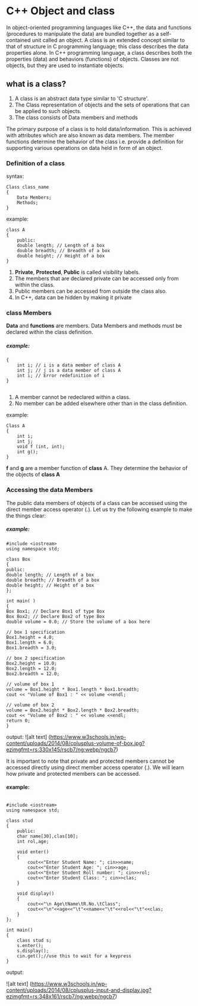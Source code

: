 # C++ Object and class

In object-oriented programming languages like C++, the data and functions (procedures to manipulate the data) are bundled together as a self-contained unit called an object. A class is an extended concept similar to that of structure in C programming language; this class describes the data properties alone. In C++ programming language, a class describes both the properties (data) and behaviors (functions) of objects. Classes are not objects, but they are used to instantiate objects.



## what is a class?

1. A class is an abstract data type similar to 'C structure'.
2. The Class representation of objects and the sets of operations that can be applied to such objects.
3. The class consists of Data members and methods


The primary purpose of a class is to hold data/information. This is achieved with attributes which are also known as data members.
The member functions determine the behavior of the class i.e. provide a definition for supporting various operations on data held in form of an object.





### Definition of a class


syntax:

```
Class class_name
{
    Data Members;
    Methods;
}

```

example:

```
class A
{
    public:
    double length; // Length of a box
    double breadth; // Breadth of a box
    double height; // Height of a box
}

```


1. **Private**, **Protected**, **Public** is called visibility labels.
2. The members that are declared private can be accessed only from within the class.
3. Public members can be accessed from outside the class also.
4. In C++, data can be hidden by making it private


### class Members

**Data** and **functions** are members.
Data Members and methods must be declared within the class definition.

##### example:
```Class A
{
    int i; // i is a data member of class A
    int j; // j is a data member of class A
    int i; // Error redefinition of i
}


```

1. A member cannot be redeclared within a class.
2. No member can be added elsewhere other than in the class definition.

example:

```
Class A
{
    int i;
    int j;
    void f (int, int);
    int g();
}

```

**f** and **g** are a member function of **class** A. They determine the behavior of the objects of **class A**


### Accessing the data Members

The public data members of objects of a class can be accessed using the direct member access operator (.).
Let us try the following example to make the things clear:

##### example:


```
#include <iostream>
using namespace std;

class Box
{
public:
double length; // Length of a box
double breadth; // Breadth of a box
double height; // Height of a box
};

int main( )
{
Box Box1; // Declare Box1 of type Box
Box Box2; // Declare Box2 of type Box
double volume = 0.0; // Store the volume of a box here

// box 1 specification
Box1.height = 4.0;
Box1.length = 6.0;
Box1.breadth = 3.0;

// box 2 specification
Box2.height = 10.0;
Box2.length = 12.0;
Box2.breadth = 12.0;

// volume of box 1
volume = Box1.height * Box1.length * Box1.breadth;
cout << "Volume of Box1 : " << volume <<endl;

// volume of box 2
volume = Box2.height * Box2.length * Box2.breadth;
cout << "Volume of Box2 : " << volume <<endl;
return 0;
}

```


output:
![alt text] (https://www.w3schools.in/wp-content/uploads/2014/08/cplusplus-volume-of-box.jpg?ezimgfmt=rs:330x145/rscb7/ng:webp/ngcb7)



It is important to note that private and protected members cannot be accessed directly using direct member access operator (.). We will learn how private and protected members can be accessed.


#### example:

```

#include <iostream>
using namespace std;

class stud
{
    public:
    char name[30],clas[10];
    int rol,age;

    void enter()
    {
        cout<<"Enter Student Name: "; cin>>name;    
        cout<<"Enter Student Age: "; cin>>age;        
        cout<<"Enter Student Roll number: "; cin>>rol;        
        cout<<"Enter Student Class: "; cin>>clas;
    }

    void display()
    {
        cout<<"\n Age\tName\tR.No.\tClass";
        cout<<"\n"<<age<<"\t"<<name<<"\t"<<rol<<"\t"<<clas;
    }
};

int main()
{
    class stud s;
    s.enter();
    s.display();
    cin.get();//use this to wait for a keypress
}

```

output:

![alt text] (https://www.w3schools.in/wp-content/uploads/2014/08/cplusplus-input-and-display.jpg?ezimgfmt=rs:348x161/rscb7/ng:webp/ngcb7)
